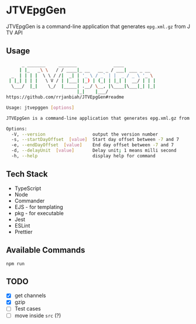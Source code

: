 # JTVEpgGen

JTVEpgGen is a command-line application that generates `epg.xml.gz` from J TV API

## Usage

```bash
      _ _______     _______              ____
     | |_   _\ \   / / ____|_ __   __ _ / ___| ___ _ __
  _  | | | |  \ \ / /|  _| | '_ \ / _` | |  _ / _ \ '_ \
 | |_| | | |   \ V / | |___| |_) | (_| | |_| |  __/ | | |
  \___/  |_|    \_/  |_____| .__/ \__, |\____|\___|_| |_|
                           |_|    |___/
https://github.com/rrjanbiah/JTVEpgGen#readme

Usage: jtvepggen [options]

JTVEpgGen is a command-line application that generates epg.xml.gz from J TV API

Options:
  -V, --version                  output the version number
  -s, --startDayOffset  [value]  Start day offset between -7 and 7
  -e, --endDayOffset  [value]    End day offset between -7 and 7
  -d, --delayUnit  [value]       Delay unit; 1 means milli second
  -h, --help                     display help for command
```

## Tech Stack

- TypeScript
- Node
- Commander
- EJS - for templating
- pkg - for executable
- Jest
- ESLint
- Prettier

## Available Commands

`npm run`

## TODO

- [x] get channels
- [x] gzip
- [ ] Test cases
- [ ] move inside `src` (?)
